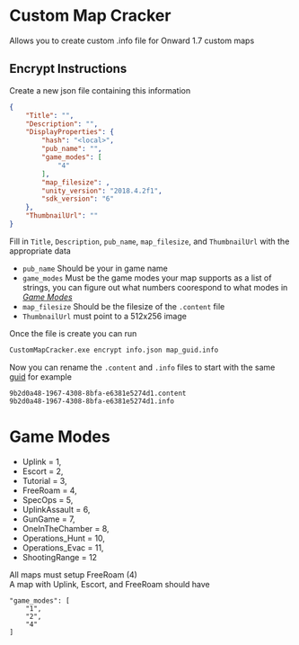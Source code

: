 # Custom Map Cracker

Allows you to create custom .info file for Onward 1.7 custom maps

## Encrypt Instructions

Create a new json file containing this information
```json
{
    "Title": "",
    "Description": "",
    "DisplayProperties": {
        "hash": "<local>",
        "pub_name": "",
        "game_modes": [
            "4"
        ],
        "map_filesize": ,
        "unity_version": "2018.4.2f1",
        "sdk_version": "6"
    },
    "ThumbnailUrl": ""
}
```

Fill in `Title`, `Description`, `pub_name`, `map_filesize`, and `ThumbnailUrl` with the appropriate data
 - `pub_name` Should be your in game name
 - `game_modes` Must be the game modes your map supports as a list of strings, you can figure out what numbers coorespond to what modes in [*Game Modes*](#game-modes)
 - `map_filesize` Should be the filesize of the `.content` file
 - `ThumbnailUrl` must point to a 512x256 image

Once the file is create you can run
```cmd
CustomMapCracker.exe encrypt info.json map_guid.info
```

Now you can rename the `.content` and `.info` files to start with the same [guid](https://guidgenerator.com/) for example  
```
9b2d0a48-1967-4308-8bfa-e6381e5274d1.content
9b2d0a48-1967-4308-8bfa-e6381e5274d1.info
```

# Game Modes

- Uplink = 1,
- Escort = 2,
- Tutorial = 3,
- FreeRoam = 4,
- SpecOps = 5,
- UplinkAssault = 6,
- GunGame = 7,
- OneInTheChamber = 8,
- Operations_Hunt = 10,
- Operations_Evac = 11,
- ShootingRange = 12

All maps must setup FreeRoam (4)  
A map with Uplink, Escort, and FreeRoam should have  
```
"game_modes": [
    "1",
    "2",
    "4"
]
```
